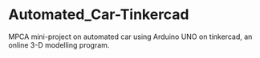 # Automated_Car-Tinkercad
MPCA mini-project on automated car using Arduino UNO on tinkercad, an online 3-D modelling program.
